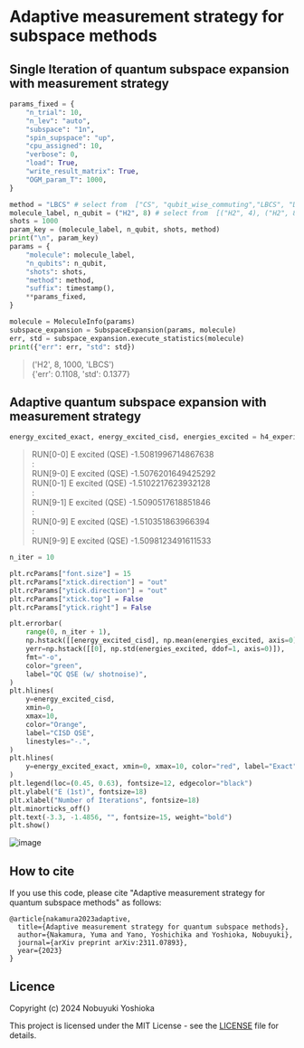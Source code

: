 # Adaptive measurement strategy for subspace methods

## Single Iteration of quantum subspace expansion with measurement strategy
```python
params_fixed = {
    "n_trial": 10,
    "n_lev": "auto",
    "subspace": "1n",
    "spin_supspace": "up",
    "cpu_assigned": 10,
    "verbose": 0,
    "load": True,
    "write_result_matrix": True,
    "OGM_param_T": 1000,
}

method = "LBCS" # select from  ["CS", "qubit_wise_commuting","LBCS", "DCS", "OGM", "naive_LBCS"]
molecule_label, n_qubit = ("H2", 8) # select from  [("H2", 4), ("H2", 8), ("LiH", 10)]
shots = 1000
param_key = (molecule_label, n_qubit, shots, method)
print("\n", param_key)
params = {
    "molecule": molecule_label,
    "n_qubits": n_qubit,
    "shots": shots,
    "method": method,
    "suffix": timestamp(),
    **params_fixed,
}

molecule = MoleculeInfo(params)
subspace_expansion = SubspaceExpansion(params, molecule)
err, std = subspace_expansion.execute_statistics(molecule)
print({"err": err, "std": std})
```

> ('H2', 8, 1000, 'LBCS')  
> {'err': 0.1108, 'std': 0.1377}


## Adaptive quantum subspace expansion with measurement strategy
```python
energy_excited_exact, energy_excited_cisd, energies_excited = h4_experiment.simulate_qse_convergence()
```

> RUN[0-0] E excited (QSE)  -1.5081996714867638  
> :  
> RUN[9-0] E excited (QSE)  -1.5076201649425292  
> RUN[0-1] E excited (QSE)  -1.5102217623932128  
> :  
> RUN[9-1] E excited (QSE)  -1.5090517618851846  
> :  
> RUN[0-9] E excited (QSE)  -1.510351863966394  
> :  
> RUN[9-9] E excited (QSE)  -1.5098123491611533

```python
n_iter = 10

plt.rcParams["font.size"] = 15
plt.rcParams["xtick.direction"] = "out"
plt.rcParams["ytick.direction"] = "out"
plt.rcParams["xtick.top"] = False
plt.rcParams["ytick.right"] = False

plt.errorbar(
    range(0, n_iter + 1),
    np.hstack([[energy_excited_cisd], np.mean(energies_excited, axis=0)]),
    yerr=np.hstack([[0], np.std(energies_excited, ddof=1, axis=0)]),
    fmt="-o",
    color="green",
    label="QC QSE (w/ shotnoise)",
)
plt.hlines(
    y=energy_excited_cisd,
    xmin=0,
    xmax=10,
    color="Orange",
    label="CISD QSE",
    linestyles="-.",
)
plt.hlines(
    y=energy_excited_exact, xmin=0, xmax=10, color="red", label="Exact", zorder=0
)
plt.legend(loc=(0.45, 0.63), fontsize=12, edgecolor="black")
plt.ylabel("E (1st)", fontsize=18)
plt.xlabel("Number of Iterations", fontsize=18)
plt.minorticks_off()
plt.text(-3.3, -1.4856, "", fontsize=15, weight="bold")
plt.show()
```
![image](https://github.com/YumaNK/adaptive-subspace/assets/19603134/c12000f6-df76-4ead-8c02-1d480717710b)



## How to cite
If you use this code, please cite "Adaptive measurement strategy for quantum subspace methods" as follows: 
```
@article{nakamura2023adaptive,
  title={Adaptive measurement strategy for quantum subspace methods},
  author={Nakamura, Yuma and Yano, Yoshichika and Yoshioka, Nobuyuki},
  journal={arXiv preprint arXiv:2311.07893},
  year={2023}
}
```

## Licence
Copyright (c) 2024 Nobuyuki Yoshioka

This project is licensed under the MIT License - see the [LICENSE](LICENSE) file for details.
